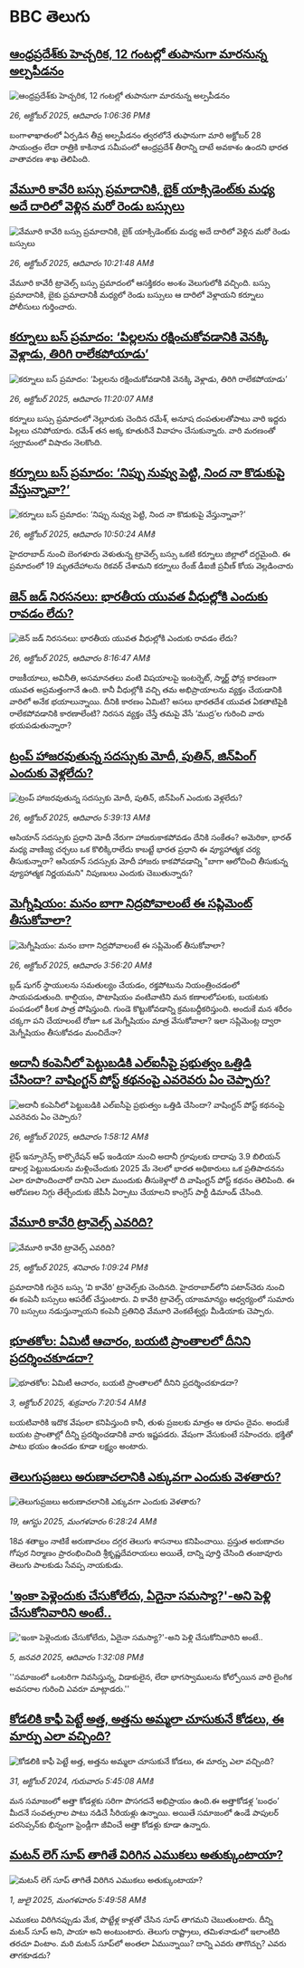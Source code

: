 # BBC తెలుగు## [ఆంధ్రప్రదేశ్‌కు హెచ్చరిక, 12 గంటల్లో తుపానుగా మారనున్న అల్పపీడనం](https://www.bbc.com/telugu/articles/cd04v5y2m9ro?at_medium=RSS&at_campaign=rss?at_campaign=githubrss)![ఆంధ్రప్రదేశ్‌కు హెచ్చరిక, 12 గంటల్లో తుపానుగా మారనున్న అల్పపీడనం](https://ichef.bbci.co.uk/ace/ws/240/cpsprodpb/c35f/live/48a696c0-b26a-11f0-aa13-0b0479f6f42a.jpg)_26, అక్టోబర్ 2025, ఆదివారం 1:06:36 PMకి_బంగాళాఖాతంలో ఏర్పడిన తీవ్ర అల్పపీడనం త్వరలోనే తుఫానుగా మారి అక్టోబర్ 28 సాయంత్రం లేదా రాత్రికి కాకినాడ సమీపంలో ఆంధ్రప్రదేశ్ తీరాన్ని దాటే అవకాశం ఉందని భారత వాతావరణ శాఖ తెలిపింది.## [వేమూరి కావేరి బస్సు ప్రమాదానికి, బైక్ యాక్సిడెంట్‌కు మధ్య అదే దారిలో వెళ్లిన మరో రెండు బస్సులు](https://www.bbc.com/telugu/articles/c04gewygn3xo?at_medium=RSS&at_campaign=rss?at_campaign=githubrss)![వేమూరి కావేరి బస్సు ప్రమాదానికి, బైక్ యాక్సిడెంట్‌కు మధ్య అదే దారిలో వెళ్లిన మరో రెండు బస్సులు](https://ichef.bbci.co.uk/ace/ws/240/cpsprodpb/922f/live/757256f0-b254-11f0-88ff-0fffddb748dd.png)_26, అక్టోబర్ 2025, ఆదివారం 10:21:48 AMకి_వేమూరి కావేరీ ట్రావెల్స్ బస్సు ప్రమాదంలో ఆసక్తికరం అంశం వెలుగులోకి వచ్చింది.  బస్సు ప్రమాదానికి, బైకు ప్రమాదానికీ మధ్యలో రెండు బస్సులు ఆ దారిలో వెళ్లాయని కర్నూలు  పోలీసులు గుర్తించారు.## [కర్నూలు బస్ ప్రమాదం: ‘పిల్లలను రక్షించుకోవడానికి వెనక్కి వెళ్లాడు, తిరిగి రాలేకపోయాడు’](https://www.bbc.com/telugu/articles/c4gj3g07xq3o?at_medium=RSS&at_campaign=rss?at_campaign=githubrss)![కర్నూలు బస్ ప్రమాదం: ‘పిల్లలను రక్షించుకోవడానికి వెనక్కి వెళ్లాడు, తిరిగి రాలేకపోయాడు’](https://ichef.bbci.co.uk/ace/ws/240/cpsprodpb/f190/live/9365ef50-b259-11f0-b2a1-6f537f66f9aa.png)_26, అక్టోబర్ 2025, ఆదివారం 11:20:07 AMకి_కర్నూలు బస్సు ప్రమాదంలో నెల్లూరుకు చెందిన రమేశ్‌, అనూష దంపతులతోపాటు వారి ఇద్దరు పిల్లలు చనిపోయారు. రమేశ్ తన అక్క కూతురినే వివాహం చేసుకున్నారు. వారి మరణంతో స్వగ్రామంలో విషాదం నెలకొంది.## [కర్నూలు బస్ ప్రమాదం: ‘నిప్పు నువ్వు పెట్టి, నింద నా కొడుకుపై వేస్తున్నావా?’](https://www.bbc.com/telugu/articles/cjr0nr4q5z3o?at_medium=RSS&at_campaign=rss?at_campaign=githubrss)![కర్నూలు బస్ ప్రమాదం: ‘నిప్పు నువ్వు పెట్టి, నింద నా కొడుకుపై వేస్తున్నావా?’](https://ichef.bbci.co.uk/ace/ws/240/cpsprodpb/2d46/live/6653eb40-b257-11f0-b2a1-6f537f66f9aa.png)_26, అక్టోబర్ 2025, ఆదివారం 10:50:24 AMకి_హైదరాబాద్ నుంచి బెంగళూరు వెళుతున్న ట్రావెల్స్ బస్సు ఒకటి కర్నూలు జిల్లాలో దగ్ధమైంది.
ఈ ప్రమాదంలో 19 మృతదేహాలను రికవర్ చేశామని కర్నూలు రేంజ్ డీఐజీ ప్రవీణ్ కోయ వెల్లడించారు## [జెన్ జడ్ నిరసనలు: భారతీయ యువత వీధుల్లోకి ఎందుకు రావడం లేదు? ](https://www.bbc.com/telugu/articles/c0qpgxz7l7no?at_medium=RSS&at_campaign=rss?at_campaign=githubrss)![జెన్ జడ్ నిరసనలు: భారతీయ యువత వీధుల్లోకి ఎందుకు రావడం లేదు? ](https://ichef.bbci.co.uk/ace/ws/240/cpsprodpb/cce2/live/65b816b0-b226-11f0-86ff-f1857e552261.jpg)_26, అక్టోబర్ 2025, ఆదివారం 8:16:47 AMకి_రాజకీయాలు, అవినీతి, అసమానతలు వంటి విషయాలపై  ఇంటర్నెట్, స్మార్ట్ ఫోన్ల కారణంగా యువత అప్రమత్తంగానే  ఉంది. కానీ వీధుల్లోకి వచ్చి తమ అభిప్రాయాలను వ్యక్తం చేయడానికి వారిలో అనేక భయాలున్నాయి. దీనికి కారణం ఏమిటి? అసలు భారతదేశ యువత ఏకతాటిపైకి  రాలేకపోవడానికి కారణాలేంటి? నిరసన వ్యక్తం చేస్తే తమపై వేసే ‘ముద్ర’ల గురించి వారు భయపడుతున్నారా?## [ట్రంప్ హాజరవుతున్న సదస్సుకు మోదీ, పుతిన్, జిన్‌పింగ్ ఎందుకు వెళ్లలేదు?](https://www.bbc.com/telugu/articles/cm2wkvd0m8vo?at_medium=RSS&at_campaign=rss?at_campaign=githubrss)![ట్రంప్ హాజరవుతున్న సదస్సుకు మోదీ, పుతిన్, జిన్‌పింగ్ ఎందుకు వెళ్లలేదు?](https://ichef.bbci.co.uk/ace/ws/240/cpsprodpb/724e/live/97a8ec10-b19c-11f0-b2a1-6f537f66f9aa.jpg)_26, అక్టోబర్ 2025, ఆదివారం 5:39:13 AMకి_ఆసియాన్ సదస్సుకు ప్రధాని మోదీ నేరుగా హాజరుకాకపోవడం దేనికి సంకేతం? అమెరికా, భారత్ మధ్య వాణిజ్య చర్చలు ఒక కొలిక్కిరాలేదు కాబట్టే భారత ప్రధాని ఈ వ్యూహాత్మక చర్య తీసుకున్నారా? ఆసియాన్ సదస్సుకు మోదీ హాజరు కాకపోవడాన్ని "బాగా ఆలోచించి తీసుకున్న వ్యూహాత్మక నిర్ణయమని" నిపుణులు ఎందుకు చెబుతున్నారు?## [మెగ్నీషియం: మనం బాగా నిద్రపోవాలంటే ఈ సప్లిమెంట్ తీసుకోవాలా? ](https://www.bbc.com/telugu/articles/cy4pergz2lzo?at_medium=RSS&at_campaign=rss?at_campaign=githubrss)![మెగ్నీషియం: మనం బాగా నిద్రపోవాలంటే ఈ సప్లిమెంట్ తీసుకోవాలా? ](https://ichef.bbci.co.uk/ace/ws/240/cpsprodpb/d1b6/live/80ab0fb0-b21f-11f0-95ee-0f4e8d40a17c.jpg)_26, అక్టోబర్ 2025, ఆదివారం 3:56:20 AMకి_బ్లడ్ షుగర్ స్థాయులను సమతుల్యం చేయడం, రక్తపోటును నియంత్రించడంలో సాయపడుతుంది. కాల్షియం, పొటాషియం వంటివాటిని  మన కణాలలోపలకు, బయటకు పంపడంలో కీలక పాత్ర పోషిస్తుంది. గుండె కొట్టుకోవడాన్ని క్రమబద్దీకరిస్తుంది. అందుకే  మన శరీరం చక్కగా పని చేయాలంటే రోజూ ఒక మెగ్నీషియం మాత్ర వేసుకోవాలా? ఇలా  సప్లిమెంట్ల ద్వారా మెగ్నీషియం తీసుకోవడం మంచిదేనా?## [అదానీ కంపెనీలో పెట్టుబడికి ఎల్‌ఐసీపై ప్రభుత్వం ఒత్తిడి చేసిందా? వాషింగ్టన్ పోస్ట్ కథనంపై ఎవరెవరు ఏం చెప్పారు?](https://www.bbc.com/telugu/articles/c5yl5lnllxqo?at_medium=RSS&at_campaign=rss?at_campaign=githubrss)![అదానీ కంపెనీలో పెట్టుబడికి ఎల్‌ఐసీపై ప్రభుత్వం ఒత్తిడి చేసిందా? వాషింగ్టన్ పోస్ట్ కథనంపై ఎవరెవరు ఏం చెప్పారు?](https://ichef.bbci.co.uk/ace/ws/240/cpsprodpb/acec/live/1352a770-b1bb-11f0-b2a1-6f537f66f9aa.jpg)_26, అక్టోబర్ 2025, ఆదివారం 1:58:12 AMకి_లైఫ్ ఇన్సూరెన్స్ కార్పొరేషన్ ఆఫ్ ఇండియా నుంచి అదానీ గ్రూపులకు దాదాపు 3.9 బిలియన్ డాలర్ల పెట్టుబడులను మళ్లించేందుకు  2025 మే నెలలో భారత అధికారులు ఒక ప్రతిపాదనను ఎలా రూపొందించారో దానిని ఎలా ముందుకు తీసుకెళ్లారో  ది వాషింగ్టన్ పోస్ట్ కథనం తెలిపింది. ఈ ఆరోపణల నిగ్గు తేల్చేందుకు జేపీసీ ఏర్పాటు చేయాలని కాంగ్రెస్ పార్టీ డిమాండ్ చేసింది.## [వేమూరి కావేరి ట్రావెల్స్ ఎవరిది?](https://www.bbc.com/telugu/articles/cx2479jd52po?at_medium=RSS&at_campaign=rss?at_campaign=githubrss)![వేమూరి కావేరి ట్రావెల్స్ ఎవరిది?](https://ichef.bbci.co.uk/ace/ws/240/cpsprodpb/b60b/live/ce3d4150-b1a0-11f0-b33e-69e560da4e1d.jpg)_25, అక్టోబర్ 2025, శనివారం 1:09:24 PMకి_ప్రమాదానికి గురైన బస్సు ‘వి కావేరి’ ట్రావెల్స్‌కు చెందినది. హైదరాబాద్‌లోని పటాన్‌చెరు నుంచి ఈ కంపెనీ బస్సులు ఆపరేట్ చేస్తుంటారు. వి కావేరి ట్రావెల్స్ యాజమాన్యం ఆధ్వర్యంలో సుమారు 70 బస్సులు నడుస్తున్నాయని కంపెనీ ప్రతినిధి వేమూరి వెంకటేశ్వర్లు మీడియాకు చెప్పారు.## [భూతకోల: ఏమిటీ ఆచారం, బయటి ప్రాంతాలలో దీనిని ప్రదర్శించకూడదా?](https://www.bbc.com/telugu/articles/cr5qjnvzg7no?at_medium=RSS&at_campaign=rss?at_campaign=githubrss)![భూతకోల: ఏమిటీ ఆచారం, బయటి ప్రాంతాలలో దీనిని ప్రదర్శించకూడదా?](https://ichef.bbci.co.uk/ace/ws/240/cpsprodpb/c56a/live/c8838e90-9f8f-11f0-b741-177e3e2c2fc7.jpg)_3, అక్టోబర్ 2025, శుక్రవారం 7:20:54 AMకి_బయటివారికి ఇదొక వేషంలా కనిపిస్తుంది కానీ, తుళు ప్రజలకు మాత్రం ఆ రూపం దైవం. అందుకే బయట ప్రాంతాల్లో దీన్ని ప్రదర్శించడానికి వారు ఇష్టపడరు. వేషంగా వేసుకుంటే సహించరు. భక్తితో పాటు భయం ఉంచడం కూడా లక్ష్యం అంటారు.## [తెలుగుప్రజలు అరుణాచలానికి ఎక్కువగా ఎందుకు వెళతారు?](https://www.bbc.com/telugu/articles/c8jp32zrzxpo?at_medium=RSS&at_campaign=rss?at_campaign=githubrss)![తెలుగుప్రజలు అరుణాచలానికి ఎక్కువగా ఎందుకు వెళతారు?](https://ichef.bbci.co.uk/ace/ws/240/cpsprodpb/cf2d/live/01932bf0-7d85-11f0-98a0-956f61945264.jpg)_19, ఆగస్టు 2025, మంగళవారం 6:28:24 AMకి_18వ శతాబ్దం నాటికే అరుణాచలం దగ్గర తెలుగు శాసనాలు కనిపించాయి. ప్రస్తుత అరుణాచల గోపుర నిర్మాణం ప్రారంభించింది శ్రీకృష్ణదేవరాయలు అయితే, దాన్ని పూర్తి చేసింది తంజావూరు తెలుగు పాలకుడు సేవప్ప నాయకుడు.## ['ఇంకా పెళ్లెందుకు చేసుకోలేదు, ఏదైనా సమస్యా?'-అని పెళ్లి చేసుకోనివారిని అంటే..](https://www.bbc.com/telugu/articles/cgq1w3lz7yyo?at_medium=RSS&at_campaign=rss?at_campaign=githubrss)!['ఇంకా పెళ్లెందుకు చేసుకోలేదు, ఏదైనా సమస్యా?'-అని పెళ్లి చేసుకోనివారిని అంటే..](https://ichef.bbci.co.uk/ace/ws/240/cpsprodpb/f6de/live/72c94a60-cb3e-11ef-87df-d575b9a434a4.jpg)_5, జనవరి 2025, ఆదివారం 1:32:08 PMకి_''సమాజంలో ఒంటరిగా నివసిస్తున్న, విడాకులైన, లేదా భాగస్వాములను కోల్పోయిన వారి లైంగిక అవసరాల గురించి ఎవరూ మాట్లాడరు.''## [కోడలికి కాఫీ పెట్టే అత్త, అత్తను అమ్మలా చూసుకునే కోడలు, ఈ మార్పు ఎలా వచ్చింది?](https://www.bbc.com/telugu/articles/c1l41zl8el2o?at_medium=RSS&at_campaign=rss?at_campaign=githubrss)![కోడలికి కాఫీ పెట్టే అత్త, అత్తను అమ్మలా చూసుకునే కోడలు, ఈ మార్పు ఎలా వచ్చింది?](https://ichef.bbci.co.uk/ace/ws/240/cpsprodpb/2b61/live/9176a6d0-8b0e-11ef-a81b-b1eda9741da3.jpg)_31, అక్టోబర్ 2024, గురువారం 5:45:08 AMకి_మన సమాజంలో అత్తా కోడళ్లకు సరిగా పొసగదనే అభిప్రాయం ఉంది.ఈ అత్తాకోడళ్ల ‘బంధం’ మీదనే సంవత్సరాల పాటు నడిచే సీరియళ్లు ఉన్నాయి. అయితే సమాజంలో ఉండే పాపులర్ పరసెప్సన్‌కు భిన్నంగా ఫ్రెండ్లీగా జీవించే అత్తా కోడళ్లు కూడా ఉన్నారు.## [మటన్ లెగ్ సూప్ తాగితే విరిగిన ఎముకలు అతుక్కుంటాయా?](https://www.bbc.com/telugu/articles/c0l4g92j8kzo?at_medium=RSS&at_campaign=rss?at_campaign=githubrss)![మటన్ లెగ్ సూప్ తాగితే విరిగిన ఎముకలు అతుక్కుంటాయా?](https://ichef.bbci.co.uk/ace/ws/240/cpsprodpb/b31e/live/cce532c0-6d41-11f0-9462-bb509dc78127.jpg)_1, జులై 2025, మంగళవారం 5:49:58 AMకి_ఎముకలు విరిగినప్పుడు మేక, పొట్టేళ్ల కాళ్లతో చేసిన సూప్ తాగమని చెబుతుంటారు. దీన్ని మటన్ సూప్ అని, పాయా అని అంటుంటారు. తెలుగు రాష్ట్రాలు, తమిళనాడులో ఇలాంటిది తరచూ వింటాం. మరి మటన్ సూప్‌లో అంతలా ఏమున్నాయి? దాన్ని ఎవరు తాగొచ్చు? ఎవరు తాగకూడదు?